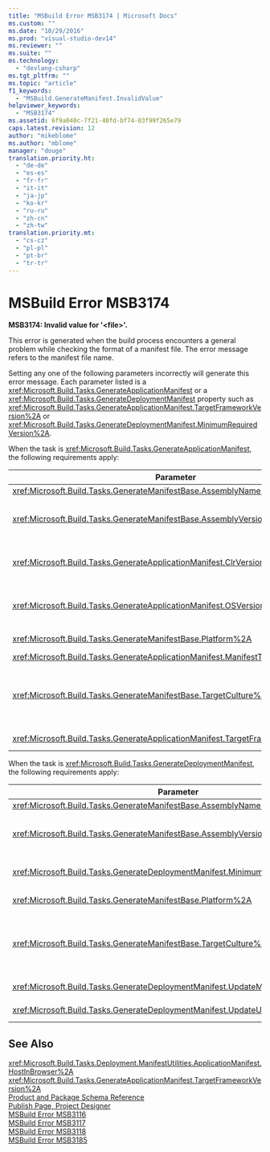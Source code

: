```yaml
---
title: "MSBuild Error MSB3174 | Microsoft Docs"
ms.custom: ""
ms.date: "10/29/2016"
ms.prod: "visual-studio-dev14"
ms.reviewer: ""
ms.suite: ""
ms.technology: 
  - "devlang-csharp"
ms.tgt_pltfrm: ""
ms.topic: "article"
f1_keywords: 
  - "MSBuild.GenerateManifest.InvalidValue"
helpviewer_keywords: 
  - "MSB3174"
ms.assetid: 6f9a040c-7f21-40fd-bf74-03f99f265e79
caps.latest.revision: 12
author: "mikeblome"
ms.author: "mblome"
manager: "douge"
translation.priority.ht: 
  - "de-de"
  - "es-es"
  - "fr-fr"
  - "it-it"
  - "ja-jp"
  - "ko-kr"
  - "ru-ru"
  - "zh-cn"
  - "zh-tw"
translation.priority.mt: 
  - "cs-cz"
  - "pl-pl"
  - "pt-br"
  - "tr-tr"
---
```

# MSBuild Error MSB3174
**MSB3174: Invalid value for '\<file>'.**  
  
 This error is generated when the build process encounters a general problem while checking the format of a manifest file. The error message refers to the manifest file name.  
  
 Setting any one of the following parameters incorrectly will generate this error message. Each parameter listed is a <xref:Microsoft.Build.Tasks.GenerateApplicationManifest> or a <xref:Microsoft.Build.Tasks.GenerateDeploymentManifest> property such as <xref:Microsoft.Build.Tasks.GenerateApplicationManifest.TargetFrameworkVersion%2A> or <xref:Microsoft.Build.Tasks.GenerateDeploymentManifest.MinimumRequiredVersion%2A>.  
  
 When the task is <xref:Microsoft.Build.Tasks.GenerateApplicationManifest>, the following requirements apply:  
  
|Parameter|Requirements|  
|---------------|------------------|  
|<xref:Microsoft.Build.Tasks.GenerateManifestBase.AssemblyName%2A>|Must be a valid file name.|  
|<xref:Microsoft.Build.Tasks.GenerateManifestBase.AssemblyVersion%2A>|Has the same requirements as <xref:System.Version.%23ctor%2A>. All octets must be greater than 0. Must specify all four octets. An empty string is acceptable.|  
|<xref:Microsoft.Build.Tasks.GenerateApplicationManifest.ClrVersion%2A>|Has the same requirements as <xref:System.Version.%23ctor%2A>. All octets must be greater than 0. Must specify all four octets. An empty string is acceptable.|  
|<xref:Microsoft.Build.Tasks.GenerateApplicationManifest.OSVersion%2A>|Has the same requirements as <xref:System.Version.%23ctor%2A>. All octets must be greater than 0. Must specify all four octets. An empty string is acceptable.|  
|<xref:Microsoft.Build.Tasks.GenerateManifestBase.Platform%2A>|Must be **AnyCPU**, **x86**, **x64**, or **Itanium**. An empty string is acceptable.|  
|<xref:Microsoft.Build.Tasks.GenerateApplicationManifest.ManifestType%2A>|Must be **Native** or **ClickOnce**.|  
|<xref:Microsoft.Build.Tasks.GenerateManifestBase.TargetCulture%2A>|Can be an empty string. Can also be a neutral culture (specified by the two-digit lowercase language code only, for example, "jp" for Japanese). Otherwise, this value has the same requirements as <xref:System.Globalization.CultureInfo.%23ctor%2A>.|  
|<xref:Microsoft.Build.Tasks.GenerateApplicationManifest.TargetFrameworkVersion%2A>|Must have the format v*#*.*#*. Must be later than v2.0. An empty string is acceptable.|  
  
 When the task is <xref:Microsoft.Build.Tasks.GenerateDeploymentManifest>, the following requirements apply:  
  
|Parameter|Requirements|  
|---------------|------------------|  
|<xref:Microsoft.Build.Tasks.GenerateManifestBase.AssemblyName%2A>|Must be a valid file name.|  
|<xref:Microsoft.Build.Tasks.GenerateManifestBase.AssemblyVersion%2A>|Has the same requirements as <xref:System.Version.%23ctor%2A>. All octets must be greater than 0. Must specify all four octets. An empty string is acceptable.|  
|<xref:Microsoft.Build.Tasks.GenerateDeploymentManifest.MinimumRequiredVersion%2A>|Has the same requirements as <xref:System.Version.%23ctor%2A>. All octets must be greater than 0. An empty string is acceptable.|  
|<xref:Microsoft.Build.Tasks.GenerateManifestBase.Platform%2A>|Must be **AnyCPU**, **x86**, **x64**, or **Itanium**. An empty string is acceptable.|  
|<xref:Microsoft.Build.Tasks.GenerateManifestBase.TargetCulture%2A>|Can be an empty string. Can also be a neutral culture (specified by the two-digit lowercase language code only, for example, "jp" for Japanese). Otherwise, this value has the same requirements as <xref:System.Globalization.CultureInfo.%23ctor%2A>.|  
|<xref:Microsoft.Build.Tasks.GenerateDeploymentManifest.UpdateMode%2A>|Must be **Foreground** or **Background**. An empty string is acceptable.|  
|<xref:Microsoft.Build.Tasks.GenerateDeploymentManifest.UpdateUnit%2A>|Must be **Hours**, **Days**, or **Weeks**. An empty string is acceptable.|  
  
## See Also  
 <xref:Microsoft.Build.Tasks.Deployment.ManifestUtilities.ApplicationManifest.HostInBrowser%2A>   
 <xref:Microsoft.Build.Tasks.GenerateApplicationManifest.TargetFrameworkVersion%2A>   
 [Product and Package Schema Reference](../deployment/product-and-package-schema-reference.md)   
 [Publish Page, Project Designer](../ide/reference/publish-page-project-designer.md)   
 [MSBuild Error MSB3116](../misc/msbuild-error-msb3116.md)   
 [MSBuild Error MSB3117](../misc/msbuild-error-msb3117.md)   
 [MSBuild Error MSB3118](../misc/msbuild-error-msb3118.md)   
 [MSBuild Error MSB3185](../misc/msbuild-error-msb3185.md)